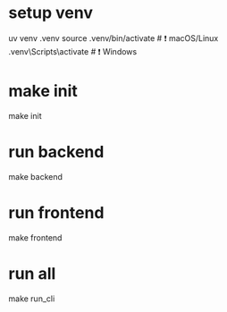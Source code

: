 # setup venv
uv venv .venv
source .venv/bin/activate  # ❗ macOS/Linux
.venv\Scripts\activate     # ❗ Windows

# make init
make init

# run backend
make backend

# run frontend
make frontend

# run all
make run_cli
